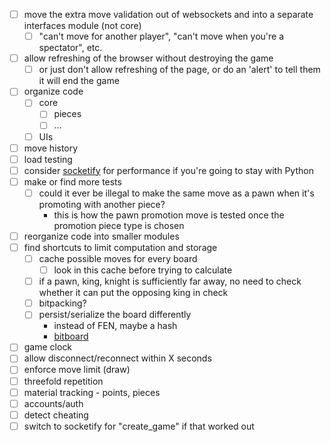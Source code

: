 - [ ] move the extra move validation out of websockets and into a separate interfaces module (not core)
  - [ ] "can't move for another player", "can't move when you're a spectator", etc.
- [ ] allow refreshing of the browser without destroying the game
  - [ ] or just don't allow refreshing of the page, or do an 'alert' to tell them it will end the game
- [ ] organize code
  - [ ] core
      - [ ] pieces
      - [ ] ...
  - [ ] UIs
- [ ] move history
- [ ] load testing
- [ ] consider [socketify][1] for performance if you're going to stay with Python
- [ ] make or find more tests
    - [ ] could it ever be illegal to make the same move as a pawn when it's promoting with another piece?
        - this is how the pawn promotion move is tested once the promotion piece type is chosen
- [ ] reorganize code into smaller modules
- [ ] find shortcuts to limit computation and storage
  - [ ] cache possible moves for every board
    - [ ] look in this cache before trying to calculate
  - [ ] if a pawn, king, knight is sufficiently far away, no need to check whether it can put the opposing king in check
  - [ ] bitpacking?
  - [ ] persist/serialize the board differently
    - instead of FEN, maybe a hash
    - [bitboard](https://blog.devgenius.io/improve-as-a-software-engineer-by-writing-a-chess-engine-c360109371aa)
- [ ] game clock
- [ ] allow disconnect/reconnect within X seconds
- [ ] enforce move limit (draw)
- [ ] threefold repetition
- [ ] material tracking - points, pieces
- [ ] accounts/auth
- [ ] detect cheating
- [ ] switch to socketify for "create_game" if that worked out

[1]: https://docs.socketify.dev/websockets-backpressure.html
